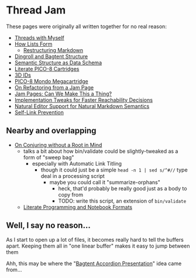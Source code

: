 # Thread Jam

These pages were originally all written together for no real reason:

- [Threads with Myself](fbda6edf-1704-4aef-a7d8-f7fbc5d772bc.md)
- [How Lists Form](0a6f59fb-6b6d-41a8-aa25-372a5e3f9d5e.md)
  - [Restructuring Markdown](4aa4f08c-4d72-4a19-8ede-802c8b7b2783.md)
- [Dingroll and Bagtent Structure](65667a87-1453-4889-84db-ead4893a362e.md)
- [Semantic Structure as Data Schema](0898922f-a3a5-4085-aae1-021121325339.md)
- [Literate PICO-8 Cartridges](e663ebdf-bb5e-48ee-aaec-9b28df8f96aa.md)
- [3D IDs](7aa362c2-fa5e-4665-a323-6ef2ab48845e.md)
- [PICO-8 Mondo Megacartridge](8f3dadd5-3eae-4140-a030-a17639f2a7af.md)
- [On Refactoring from a Jam Page](93e2f0f9-c3f5-4eb1-a5dc-a1ebfac86974.md)
- [Jam Pages: Can We Make This a Thing?](56e27f4d-bc06-432c-8490-bf98d4125d6b.md)
- [Implementation Tweaks for Faster Reachability Decisions](8a0b5ccb-b8dc-4120-a781-da9611cc090c.md)
- [Natural Editor Support for Natural Markdown Semantics](56f37221-8f34-465b-94ce-dc8d461f9008.md)
- [Self-Link Prevention](1aee6eff-db88-4c67-8c56-f60818abb0d9.md)

## Nearby and overlapping

- [On Conjuring without a Root in Mind](83050367-0c81-42db-aee4-b3f8dae9d8f8.md)
  - talks a bit about how bin/validate could be slightly-tweaked as a form of "sweep bag"
    - especially with Automatic Link Titling
      - though it could just be a simple `head -n 1 | sed s/^#//` type deal in a processing script
        - maybe you could call it "summarize-orphans"
          - heck, that'd probably be really good just as a body to copy from
          - TODO: write this script, an extension of `bin/validate`
  - [Literate Programming and Notebook Formats](1c6def61-2252-45a9-a15f-a42f5b33b3e6.md)

## Well, I say no reason...

As I start to open up a lot of files, it becomes really hard to tell the buffers apart. Keeping them all in "one linear buffer" makes it easy to jump between them

Ahh, this may be where the "[Bagtent Accordion Presentation](a8e3a3e4-a5d3-4407-8cd7-fd1d7df02bd7.md)" idea came from...

